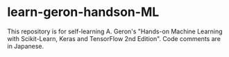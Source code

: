 # learn-geron-handson-ML
This repository is for self-learning A. Geron's "Hands-on Machine Learning with Scikit-Learn, Keras and TensorFlow 2nd Edition". 
Code comments are in Japanese.
